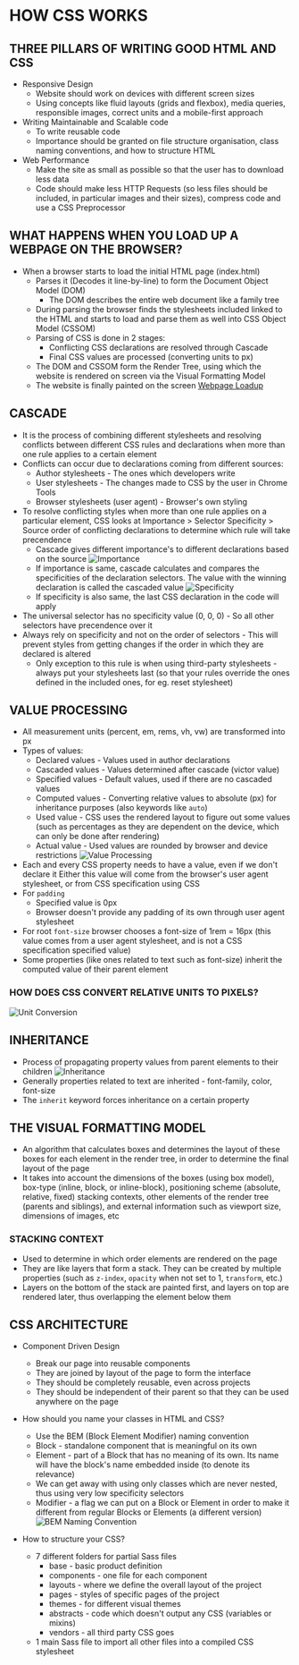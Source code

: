 # HOW CSS WORKS

## THREE PILLARS OF WRITING GOOD HTML AND CSS

- Responsive Design
	- Website should work on devices with different screen sizes
	- Using concepts like fluid layouts (grids and flexbox), media queries,
	responsible images, correct units and a mobile-first approach
- Writing Maintainable and Scalable code
	- To write reusable code
	- Importance should be granted on file structure organisation, class naming
	conventions, and how to structure HTML
- Web Performance
	- Make the site as small as possible so that the user has to download less
	data
	- Code should make less HTTP Requests (so less files should be included, in
	particular images and their sizes), compress code and use a CSS Preprocessor

## WHAT HAPPENS WHEN YOU LOAD UP A WEBPAGE ON THE BROWSER?

- When a browser starts to load the initial HTML page (index.html)
	- Parses it (Decodes it line-by-line) to form the Document Object Model (DOM)
		- The DOM describes the entire web document like a family tree
	- During parsing the browser finds the stylesheets included linked to the HTML
	and starts to load and parse them as well into CSS Object Model (CSSOM)
	- Parsing of CSS is done in 2 stages:
		- Conflicting CSS declarations are resolved through Cascade
		- Final CSS values are processed (converting units to px)
	- The DOM and CSSOM form the Render Tree, using which the website is rendered
	on screen via the Visual Formatting Model
	- The website is finally painted on the screen
[Webpage Loadup](./images/webpage-rendering.png)

## CASCADE

- It is the process of combining different stylesheets and resolving conflicts 
between different CSS rules and declarations when more than one rule applies to a certain element
- Conflicts can occur due to declarations coming from different sources:
	- Author stylesheets - The ones which developers write
	- User stylesheets - The changes made to CSS by the user in Chrome Tools
	- Browser stylesheets (user agent) - Browser's own styling
- To resolve conflicting styles when more than one rule applies on a
particular element, CSS looks at Importance > Selector Specificity > Source 
order of conflicting declarations to determine which rule will take precendence
	- Cascade gives different importance's to different declarations based on the
	source
	![Importance](./images/importance.png)
	- If importance is same, cascade calculates and compares the specificities of
	the declaration selectors. The value with the winning declaration is called
	the cascaded value
	![Specificity](./images/specificity.png)
	- If specificity is also same, the last CSS declaration in the code will apply
- The universal selector has no specificity value (0, 0, 0) - So all other
selectors have precendence over it
- Always rely on specificity and not on the order of selectors - This will
prevent styles from getting changes if the order in which they are declared is
altered
	- Only exception to this rule is when using third-party stylesheets - always
	put your stylesheets last (so that your rules override the ones defined in the
	included ones, for eg. reset stylesheet)

## VALUE PROCESSING

- All measurement units (percent, em, rems, vh, vw) are transformed into px
- Types of values:
	- Declared values - Values used in author declarations
	- Cascaded values - Values determined after cascade (victor value)
	- Specified values - Default values, used if there are no cascaded values
	- Computed values - Converting relative values to absolute (px) for
	inheritance purposes (also keywords like `auto`)
	- Used value - CSS uses the rendered layout to figure out some values (such
	as percentages as they are dependent on the device, which can only be done
	after rendering)
	- Actual value - Used values are rounded by browser and device restrictions
![Value Processing](images/value-processing.png)
- Each and every CSS property needs to have a value, even if we don't declare it
Either this value will come from the browser's user agent stylesheet, or from 
CSS specification using CSS
- For `padding`
	- Specified value is 0px
	- Browser doesn't provide any padding of its own through user agent stylesheet
- For root `font-size` browser chooses a font-size of 1rem = 16px (this value
comes from a user agent stylesheet, and is not a CSS specification specified 
value)
- Some properties (like ones related to text such as font-size) inherit the
computed value of their parent element

### HOW DOES CSS CONVERT RELATIVE UNITS TO PIXELS?

![Unit Conversion](./images/conversion.png)

## INHERITANCE

- Process of propagating property values from parent elements to their children
![Inheritance](./images/inheritance.png)
- Generally properties related to text are inherited - font-family, color,
font-size
- The `inherit` keyword forces inheritance on a certain property

## THE VISUAL FORMATTING MODEL

- An algorithm that calculates boxes and determines the layout of these boxes
for each element in the render tree, in order to determine the final layout of
the page
- It takes into account the dimensions of the boxes (using box model), box-type
(inline, block, or inline-block), positioning scheme (absolute, relative, fixed)
stacking contexts, other elements of the render tree (parents and siblings), and
external information such as viewport size, dimensions of images, etc

### STACKING CONTEXT

- Used to determine in which order elements are rendered on the page
- They are like layers that form a stack. They can be created by multiple
properties (such as `z-index`, `opacity` when not set to 1, `transform`, etc.)
- Layers on the bottom of the stack are painted first, and layers on top are
rendered later, thus overlapping the element below them

## CSS ARCHITECTURE

- Component Driven Design
	- Break our page into reusable components 
	- They are joined by layout of the page to form the interface
	- They should be completely reusable, even across projects
	- They should be independent of their parent so that they can be used
	anywhere on the page

- How should you name your classes in HTML and CSS?
	- Use the BEM (Block Element Modifier) naming convention
	- Block - standalone component that is meaningful on its own
	- Element - part of a Block that has no meaning of its own. Its name will have
	the block's name embedded inside (to denote its relevance)
	- We can get away with using only classes which are never nested, thus using
	very low specificity selectors
	- Modifier - a flag we can put on a Block or Element in order to make it
	different from regular Blocks or Elements (a different version)
![BEM Naming Convention](./images/bem.png)

- How to structure your CSS?
	- 7 different folders for partial Sass files
		- base - basic product definition
		- components - one file for each component
		- layouts - where we define the overall layout of the project
		- pages - styles of specific pages of the project
		- themes - for different visual themes
		- abstracts - code which doesn't output any CSS (variables or mixins)
		- vendors - all third party CSS goes
	- 1 main Sass file to import all other files into a compiled CSS stylesheet

